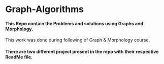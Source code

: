 # Graph-Algorithms 

#### This Repo contain the Problems and solutions using Graphs and Morphology. 

This work was done during following of Graph & Morphology course.

#### There are two different project present in the repo with their respective ReadMe file.
